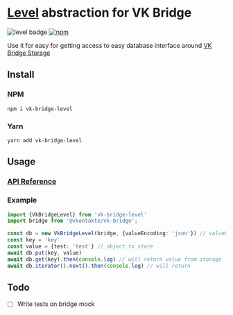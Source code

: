 # [Level](https://github.com/Level/abstract-level) abstraction for VK Bridge
![level badge](https://leveljs.org/img/badge.svg)
[![npm](https://img.shields.io/npm/v/vk-bridge-level.svg)](https://www.npmjs.com/package/vk-bridge-level)

Use it for easy for getting access to easy database interface around [VK Bridge Storage](https://dev.vk.com/ru/bridge/VKWebAppStorageGet)

## Install
### NPM
```shell
npm i vk-bridge-level
```
### Yarn
```shell
yarn add vk-bridge-level
```
## Usage

### [API Reference](https://github.com/Level/abstract-level#table-of-contents)
### Example
```ts
import {VkBridgeLevel} from 'vk-bridge-level'
import bridge from '@vkontakte/vk-bridge';

const db = new VkBridgeLevel(bridge, {valueEncoding: 'json'}) // valueEncoding will auto encode and decode your objects to json
const key = 'key'
const value = {test: 'test'} // object to store
await db.put(key, value)
await db.get(key).then(console.log) // will return value from storage
await db.iterator().next().then(console.log) // will return
```

## Todo
- [ ] Write tests on bridge mock
